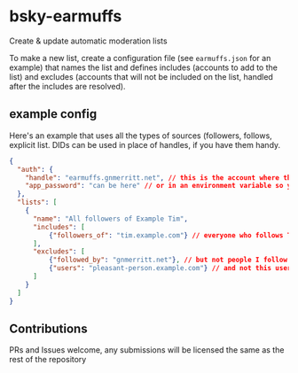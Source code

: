 # bsky-earmuffs

Create & update automatic moderation lists

To make a new list, create a configuration file (see `earmuffs.json` for an example) that names the list and defines includes (accounts to add to the list) and excludes (accounts that will not be included on the list, handled after the includes are resolved).

## example config

Here's an example that uses all the types of sources (followers, follows, explicit list. DIDs can be used in place of handles, if you have them handy.

```json
{
  "auth": {
    "handle": "earmuffs.gnmerritt.net", // this is the account where the list will live
    "app_password": "can be here" // or in an environment variable so you don't leak it
  },
  "lists": [
    {
      "name": "All followers of Example Tim",
      "includes": [
          {"followers_of": "tim.example.com"} // everyone who follows Tim
      ],
      "excludes": [
          {"followed_by": "gnmerritt.net"}, // but not people I follow explicitly
          {"users": "pleasant-person.example.com"} // and not this user either
      ]
    }
  ]
}
```

## Contributions

PRs and Issues welcome, any submissions will be licensed the same as the rest of the repository